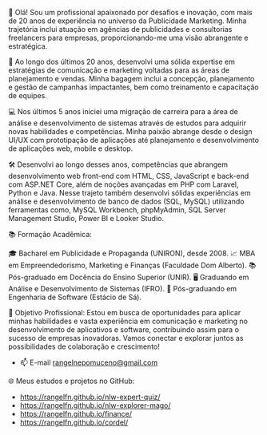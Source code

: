 👋 Olá! Sou um profissional apaixonado por desafios e inovação, com mais de 20 anos de experiência no universo da Publicidade Marketing. Minha trajetória inclui atuação em agências de publicidades e consultorias freelancers para empresas, proporcionando-me uma visão abrangente e estratégica.

🎨 Ao longo dos últimos 20 anos, desenvolvi uma sólida expertise em estratégias de comunicação e marketing voltadas para as áreas de planejamento e vendas. Minha bagagem inclui a concepção, planejamento e gestão de campanhas impactantes, bem como treinamento e capacitação de equipes.

💻 Nos últimos 5 anos iniciei uma migração de carreira para a área de análise e desenvolvimento de sistemas através de estudos para adquirir novas habilidades e competências. Minha paixão abrange desde o design UI/UX com prototipação de aplicações até planejamento e desenvolvimento de aplicações web, mobile e desktop.

🛠️ Desenvolvi ao longo desses anos, competências que abrangem desenvolvimento web front-end com HTML, CSS, JavaScript e back-end com ASP.NET Core, além de noções avançadas em PHP com Laravel, Python e Java. Nesse trajeto também desenvolvi sólidas experiências em análise e desenvolvimento de banco de dados (SQL, MySQL) utilizando ferramentas como, MySQL Workbench, phpMyAdmin, SQL Server Management Studio, Power BI e Looker Studio.

📚 Formação Acadêmica:

🎓 Bacharel em Publicidade e Propaganda (UNIRON), desde 2008.
📈 MBA em Empreendedorismo, Marketing e Finanças (Faculdade Dom Alberto).
📚 Pós-graduado em Docência do Ensino Superior (UNIR).
🖥️ Graduando em Análise e Desenvolvimento de Sistemas (IFRO).
🚀 Pós-graduando em Engenharia de Software (Estácio de Sá).

🎯 Objetivo Profissional: Estou em busca de oportunidades para aplicar minhas habilidades e vasta experiência em comunicação e marketing no desenvolvimento de aplicativos e software, contribuindo assim para o sucesso de empresas inovadoras. Vamos conectar e explorar juntos as possibilidades de colaboração e crescimento!

- 📫 E-mail rangelnepomuceno@gmail.com

🌐 Meus estudos e projetos no GitHub:
- https://rangelfn.github.io/nlw-expert-quiz/
- https://rangelfn.github.io/nlw-explorer-mago/
- https://rangelfn.github.io/finance/
- https://rangelfn.github.io/cordel/
<!---
rangelfn/rangelfn is a ✨ special ✨ repository because its `README.md` (this file) appears on your GitHub profile.
You can click the Preview link to take a look at your changes.
--->
